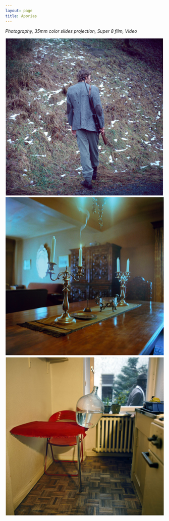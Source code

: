 ```yaml
---
layout: page
title: Aporias
---
```


_Photography, 35mm color slides projection, Super 8 film, Video_

<img src="/public/aporias_1.png">

<img src="/public/aporias_2.png">

<img src="/public/aporias_3.png">
